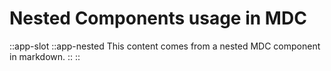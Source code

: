 # Nested Components usage in MDC

::app-slot
  ::app-nested
  This content comes from a nested MDC component in markdown.
  ::
::
